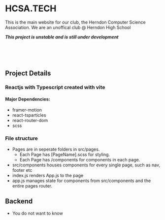 # HCSA.TECH

This is the main website for our club, the Herndon Computer Science Association.
We are an unoffical club @ Herndon High School

**_This project is unstable and is still under development_**
<br>
<br>
<br>
<br>
<br>

## Project Details

### Reactjs with Typescript created with vite

#### Major Dependencies:

- framer-motion
- react-tsparticles
- react-router-dom
- scss

### File structure

- Pages are in seperate folders in src/pages.
  - Each Page has [PageName].scss for styling.
  - Each Page has /components for components in each page.
- src/components houses components for every single page, such as nav, footer etc
- index.js renders App.js to the page
- app.js manages state for components from src/components and the entire pages router.

## Backend

- You do not want to know
